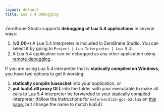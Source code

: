 ```yaml
---
layout: default
title: Lua 5.4 Debugging
---
```


ZeroBrane Studio supports **debugging of Lua 5.4 applications** in several ways:

1. (**v2.00+**) A Lua 5.4 interpreter is included in ZeroBrane Studio. You can select it by going to `Project | Lua Interpreter | Lua 5.4`.
2. A Lua 5.4 application can be debugged as any other application using [remote debugging](doc-remote-debugging).

If you are using Lua 5.4 interpreter that is **statically compiled on Windows**, you have two options to get it working:

1. **statically compile luasocket** into your application, or
2. **put lua54.dll proxy DLL** into the folder with your executable to make all calls to Lua 5.4 interpreter be forwarded to your statically compiled interpreter (follow the instructions for `mkforwardlib-gcc-52.lua` on [this page](http://lua-users.org/wiki/LuaProxyDllThree), but change the name to match lua54).
